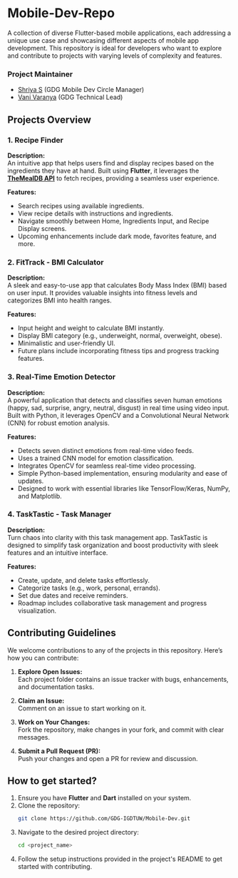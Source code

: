 # Mobile-Dev-Repo 
A collection of diverse Flutter-based mobile applications, each addressing a unique use case and showcasing different aspects of mobile app development. This repository is ideal for developers who want to explore and contribute to projects with varying levels of complexity and features.  

### Project Maintainer
- [Shriya S](https://github.com/soctopus2327) (GDG Mobile Dev Circle Manager)
- [Vani Varanya](https://github.com/vanivaranya) (GDG Technical Lead)

## **Projects Overview**  
### **1. Recipe Finder**  
**Description:**  
An intuitive app that helps users find and display recipes based on the ingredients they have at hand. Built using **Flutter**, it leverages the [**TheMealDB API**](https://www.themealdb.com/) to fetch recipes, providing a seamless user experience.  

**Features:**  
- Search recipes using available ingredients.  
- View recipe details with instructions and ingredients.  
- Navigate smoothly between Home, Ingredients Input, and Recipe Display screens.  
- Upcoming enhancements include dark mode, favorites feature, and more.  

### **2. FitTrack - BMI Calculator**  
**Description:**  
A sleek and easy-to-use app that calculates Body Mass Index (BMI) based on user input. It provides valuable insights into fitness levels and categorizes BMI into health ranges.  

**Features:**  
- Input height and weight to calculate BMI instantly.  
- Display BMI category (e.g., underweight, normal, overweight, obese).  
- Minimalistic and user-friendly UI.  
- Future plans include incorporating fitness tips and progress tracking features.

### **3. Real-Time Emotion Detector**  
**Description:**  
A powerful application that detects and classifies seven human emotions (happy, sad, surprise, angry, neutral, disgust) in real time using video input. Built with Python, it leverages OpenCV and a Convolutional Neural Network (CNN) for robust emotion analysis. 

**Features:**  
- Detects seven distinct emotions from real-time video feeds.
- Uses a trained CNN model for emotion classification.
- Integrates OpenCV for seamless real-time video processing.
- Simple Python-based implementation, ensuring modularity and ease of updates.
- Designed to work with essential libraries like TensorFlow/Keras, NumPy, and Matplotlib.


### **4. TaskTastic - Task Manager**  
**Description:**  
Turn chaos into clarity with this task management app. TaskTastic is designed to simplify task organization and boost productivity with sleek features and an intuitive interface.  

**Features:**  
- Create, update, and delete tasks effortlessly.  
- Categorize tasks (e.g., work, personal, errands).  
- Set due dates and receive reminders.  
- Roadmap includes collaborative task management and progress visualization.  
 

## **Contributing Guidelines**  
We welcome contributions to any of the projects in this repository. Here’s how you can contribute:  

1. **Explore Open Issues:**  
   Each project folder contains an issue tracker with bugs, enhancements, and documentation tasks.  

2. **Claim an Issue:**  
   Comment on an issue to start working on it.  

3. **Work on Your Changes:**  
   Fork the repository, make changes in your fork, and commit with clear messages.  

4. **Submit a Pull Request (PR):**  
   Push your changes and open a PR for review and discussion.  


## **How to get started?**  
1. Ensure you have **Flutter** and **Dart** installed on your system.  
2. Clone the repository:  
   ```bash
   git clone https://github.com/GDG-IGDTUW/Mobile-Dev.git
   ```
3. Navigate to the desired project directory:
   ```bash
   cd <project_name>
   ```
4. Follow the setup instructions provided in the project's README to get started with contributing.
